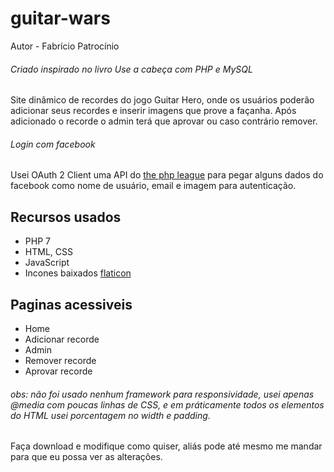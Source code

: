 # guitar-wars

Autor - Fabrício Patrocínio

###### Criado inspirado no livro Use a cabeça com PHP e MySQL

Site dinâmico de recordes do jogo Guitar Hero, onde os usuários poderão adicionar seus recordes e inserir imagens que prove a façanha. Após adicionado o recorde o admin terá que aprovar ou caso contrário remover.

###### Login com facebook

Usei OAuth 2 Client uma API do [the php league](https://thephpleague.com/pt-br/) para pegar alguns dados do facebook como nome de usuário, email e imagem para autenticação.

## Recursos usados
- PHP 7
- HTML, CSS
- JavaScript
- Incones baixados
[flaticon](https://www.flaticon.com/)

## Paginas acessiveis
- Home
- Adicionar recorde
- Admin
- Remover recorde
- Aprovar recorde

###### obs: não foi usado nenhum framework para responsividade, usei apenas *@media* com poucas linhas de CSS, e em práticamente todos os elementos do HTML usei porcentagem no *width* e *padding*.

Faça download e modifique como quiser, aliás pode até mesmo me mandar para que eu possa ver as alterações.
